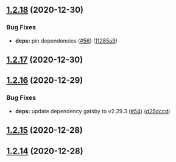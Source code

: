 ## [1.2.18](https://github.com/dds/bosabosa.org/compare/v1.2.17...v1.2.18) (2020-12-30)


### Bug Fixes

* **deps:** pin dependencies ([#56](https://github.com/dds/bosabosa.org/issues/56)) ([11285a9](https://github.com/dds/bosabosa.org/commit/11285a9933eb02539893358a0eccb9aa703d303c))



## [1.2.17](https://github.com/dds/bosabosa.org/compare/v1.2.16...v1.2.17) (2020-12-30)



## [1.2.16](https://github.com/dds/bosabosa.org/compare/v1.2.15...v1.2.16) (2020-12-29)


### Bug Fixes

* **deps:** update dependency gatsby to v2.29.3 ([#54](https://github.com/dds/bosabosa.org/issues/54)) ([d25dccd](https://github.com/dds/bosabosa.org/commit/d25dccd0c004e9b7ff233fd96f1f7fab1f4cbecc))



## [1.2.15](https://github.com/dds/bosabosa.org/compare/v1.2.14...v1.2.15) (2020-12-28)



## [1.2.14](https://github.com/dds/bosabosa.org/compare/v1.2.13...v1.2.14) (2020-12-28)



